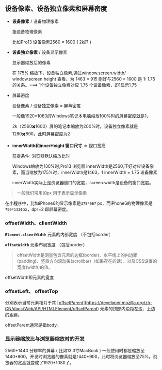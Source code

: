## 设备像素、设备独立像素和屏幕密度

- **设备像素** / 设备物理像素

  指设备物理像素

  比如Pro13 设备像素2560 × 1600  ( 2k屏 )

- **设备独立像素** / 设备显示像素

  显示器缩放后的像素

  在 175% 缩放下，设备独立像素,通过window.screen.width/ window.screen.height 查看，为 1463 × 915 刚好与2560 × 1600 是 1: 1.75 的关系。===>  1个设备独立像素对应 1.75 个设备像素，即1显示1.75

- 屏幕密度

  设备像素 / 设备独立像素 = 屏幕密度

  一般像1920*1080的Windows笔记本电脑缩放100%时的屏幕密度就是1，

  2k（2560✖️1600）屏的笔记本缩放为200%时，设备独立像素就是1280✖️800，此时屏幕密度为2

- **innerWidth和innerHeight 窗口尺寸** => 视口宽高

  前提条件: 浏览器默认缩放比时

  Windows缩放为100%时,Pro13 浏览器 innerWidth是2560,正好对应设备像素，而当缩放为175%时，innerWidth是1463，1 innerWidth = 1.75 设备像素

  innerWidth实际上是浏览器窗口的宽度，screen.width是设备的窗口宽度。

> 一般我们常用的px 用于表示显示像素

在小程序中，比如iPhone6的显示像素是`375*667` px，而iPhone6的物理像素是`750*1334`px，dpr=2 即屏幕密度。



### offsetWidth、clientWidth

**`Element.clientWidth`** 元素的内部宽度 （不包括border）

**`offsetWidth`** 元素布局宽度 （包括border）

> offsetWidth是测量包含元素的边框(border)、水平线上的内边距(padding)、竖直方向滚动条(scrollbar)（如果存在的话）、以及CSS设置的宽度(width)的值。

offsetWidth即元素的宽度

### offsetLeft、 offsetTop

分别表示当前元素相对于其 [[offsetParent](https://developer.mozilla.org/zh-CN/docs/Web/API/HTMLElement/offsetParent)](https://developer.mozilla.org/zh-CN/docs/Web/API/HTMLElement/offsetParent) 元素的顶部内边距左边、上边的距离。

offsetParent通常是指body。



### 显示器缩放比与浏览器缩放时的开发

2560*1440 分辨率的屏幕 ( 比如13.3寸MacBook ) 一般使用时都是缩放至 1440\*900，开发时浏览器的像素就是1440\*900，此时将浏览器缩放至75%，浏览器的宽高就变成了1920\*1080了。